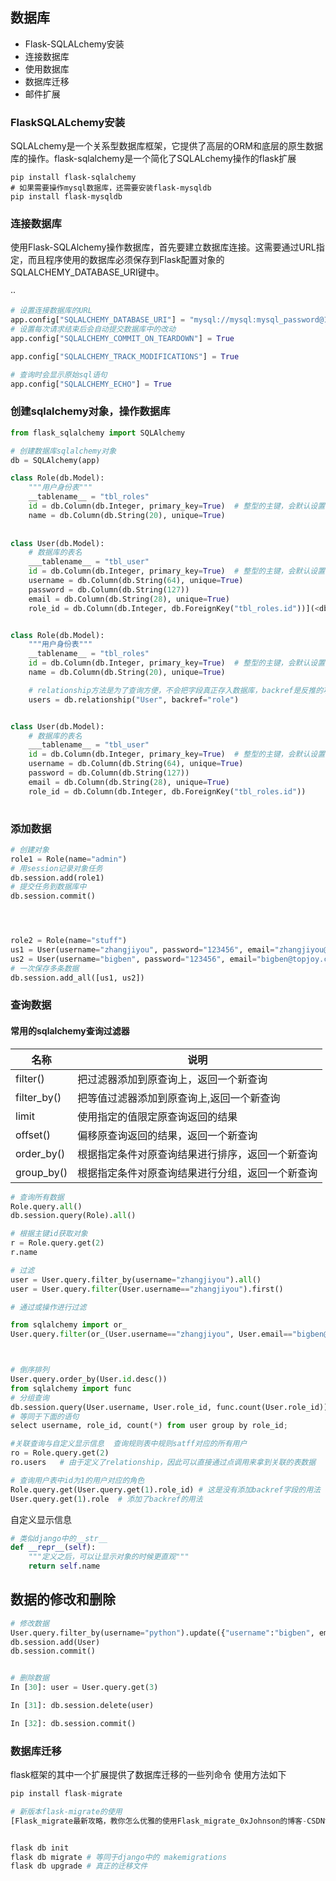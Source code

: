 ## 数据库

* Flask-SQLALchemy安装
* 连接数据库
* 使用数据库
* 数据库迁移
* 邮件扩展

### FlaskSQLALchemy安装

SQLALchemy是一个关系型数据库框架，它提供了高层的ORM和底层的原生数据库的操作。flask-sqlalchemy是一个简化了SQLALchemy操作的flask扩展

```shell
pip install flask-sqlalchemy
# 如果需要操作mysql数据库，还需要安装flask-mysqldb
pip install flask-mysqldb
```
### 连接数据库

使用Flask-SQLAlchemy操作数据库，首先要建立数据库连接。这需要通过URL指定，而且程序使用的数据库必须保存到Flask配置对象的SQLALCHEMY_DATABASE_URI键中。

··

```python
# 设置连接数据库的URL
app.config["SQLALCHEMY_DATABASE_URI"] = "mysql://mysql:mysql_password@192.168.1.135:3306/test1"
# 设置每次请求结束后会自动提交数据库中的改动
app.config["SQLALCHEMY_COMMIT_ON_TEARDOWN"] = True

app.config["SQLALCHEMY_TRACK_MODIFICATIONS"] = True

# 查询时会显示原始sql语句
app.config["SQLALCHEMY_ECHO"] = True


```


### 创建sqlalchemy对象，操作数据库
```python
from flask_sqlalchemy import SQLAlchemy

# 创建数据库sqlalchemy对象  
db = SQLAlchemy(app)  

class Role(db.Model):  
    """用户身份表"""  
    __tablename__ = "tbl_roles"  
    id = db.Column(db.Integer, primary_key=True)  # 整型的主键，会默认设置为自增主键  
    name = db.Column(db.String(20), unique=True)  
  
  
class User(db.Model):  
    # 数据库的表名  
    ___tablename__ = "tbl_user"  
    id = db.Column(db.Integer, primary_key=True)  # 整型的主键，会默认设置为自增主键  
    username = db.Column(db.String(64), unique=True)  
    password = db.Column(db.String(127))  
    email = db.Column(db.String(28), unique=True)  
    role_id = db.Column(db.Integer, db.ForeignKey("tbl_roles.id"))](<db = SQLAlchemy(app)


class Role(db.Model):
    """用户身份表"""
    __tablename__ = "tbl_roles"
    id = db.Column(db.Integer, primary_key=True)  # 整型的主键，会默认设置为自增主键
    name = db.Column(db.String(20), unique=True)

    # relationship方法是为了查询方便，不会把字段真正存入数据库，backref是反推的功能
    users = db.relationship("User", backref="role")


class User(db.Model):
    # 数据库的表名
    ___tablename__ = "tbl_user"
    id = db.Column(db.Integer, primary_key=True)  # 整型的主键，会默认设置为自增主键
    username = db.Column(db.String(64), unique=True)
    password = db.Column(db.String(127))
    email = db.Column(db.String(28), unique=True)
    role_id = db.Column(db.Integer, db.ForeignKey("tbl_roles.id"))
 
```


### 添加数据

```python
# 创建对象  
role1 = Role(name="admin")  
# 用session记录对象任务  
db.session.add(role1)  
# 提交任务到数据库中  
db.session.commit()




role2 = Role(name="stuff")  
us1 = User(username="zhangjiyou", password="123456", email="zhangjiyou@topjoy.com", role_id=role1.id)  
us2 = User(username="bigben", password="123456", email="bigben@topjoy.com", role_id=role2.id)
# 一次保存多条数据
db.session.add_all([us1, us2])
```


### 查询数据

#### 常用的sqlalchemy查询过滤器

|名称|说明|
|--|--|
|filter()|把过滤器添加到原查询上，返回一个新查询|
|filter_by()|把等值过滤器添加到原查询上,返回一个新查询|
|limit|使用指定的值限定原查询返回的结果|
|offset()|偏移原查询返回的结果，返回一个新查询|
|order_by()|根据指定条件对原查询结果进行排序，返回一个新查询|
|group_by()|根据指定条件对原查询结果进行分组，返回一个新查询|



```python
# 查询所有数据
Role.query.all()
db.session.query(Role).all()

# 根据主键id获取对象
r = Role.query.get(2)
r.name

# 过滤
user = User.query.filter_by(username="zhangjiyou").all()
user = User.query.filter(User.username=="zhangjiyou").first()

# 通过或操作进行过滤

from sqlalchemy import or_
User.query.filter(or_(User.username=="zhangjiyou", User.email=="bigben@topjoy.com")).all()



# 倒序排列
User.query.order_by(User.id.desc())
from sqlalchemy import func
# 分组查询
db.session.query(User.username, User.role_id, func.count(User.role_id)).group_by(User.role_id).all()
# 等同于下面的语句
select username, role_id, count(*) from user group by role_id;

#关联查询与自定义显示信息  查询规则表中规则satff对应的所有用户
ro = Role.query.get(2)
ro.users   # 由于定义了relationship，因此可以直接通过点调用来拿到关联的表数据

# 查询用户表中id为1的用户对应的角色
Role.query.get(User.query.get(1).role_id) # 这是没有添加backref字段的用法
User.query.get(1).role  # 添加了backref的用法


```

自定义显示信息

```python
# 类似django中的__str__
def __repr__(self):  
    """定义之后，可以让显示对象的时候更直观"""  
    return self.name
```


## 数据的修改和删除

```python
# 修改数据
User.query.filter_by(username="python").update({"username":"bigben", email:"big@topjoy.com"})
db.session.add(User)
db.session.commit()


# 删除数据
In [30]: user = User.query.get(3)

In [31]: db.session.delete(user)

In [32]: db.session.commit()


```



### 数据库迁移
flask框架的其中一个扩展提供了数据库迁移的一些列命令
使用方法如下

```python
pip install flask-migrate
```

```python
# 新版本flask-migrate的使用
[Flask_migrate最新攻略，教你怎么优雅的使用Flask_migrate_0xJohnson的博客-CSDN博客](https://blog.csdn.net/weixin_37871966/article/details/122402528)
 ```


```python

flask db init
flask db migrate # 等同于django中的 makemigrations
flask db upgrade # 真正的迁移文件
```

